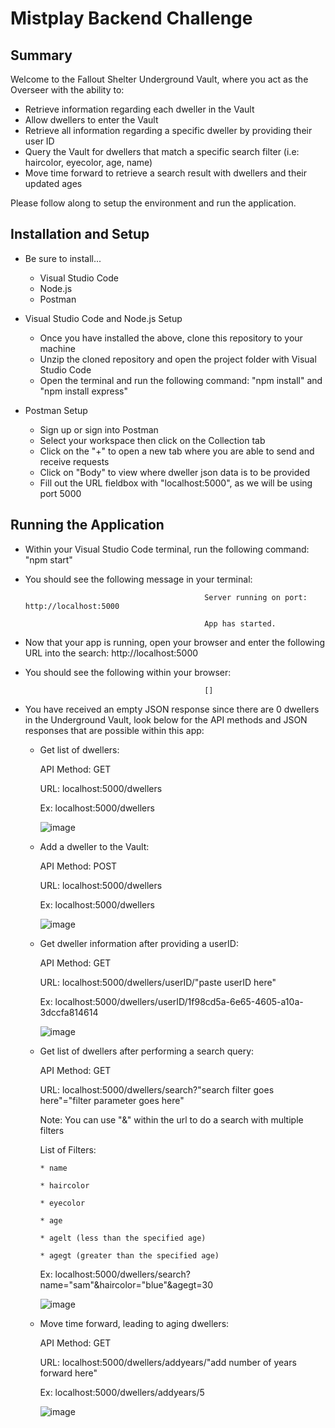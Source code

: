 # Mistplay Backend Challenge
## Summary
Welcome to the Fallout Shelter Underground Vault, where you act as the Overseer with the ability to:
 * Retrieve information regarding each dweller in the Vault
 * Allow dwellers to enter the Vault
 * Retrieve all information regarding a specific dweller by providing their user ID
 * Query the Vault for dwellers that match a specific search filter (i.e: haircolor, eyecolor, age, name)
 * Move time forward to retrieve a search result with dwellers and their updated ages 
 
Please follow along to setup the environment and run the application. 


## Installation and Setup
* Be sure to install...
  * Visual Studio Code
  * Node.js
  * Postman

* Visual Studio Code and Node.js Setup

  * Once you have installed the above, clone this repository to your machine
  * Unzip the cloned repository and open the project folder with Visual Studio Code
  * Open the terminal and run the following command: "npm install" and "npm install express"
 
* Postman Setup
  
  * Sign up or sign into Postman
  * Select your workspace then click on the Collection tab
  * Click on the "+" to open a new tab where you are able to send and receive requests
  * Click on "Body" to view where dweller json data is to be provided
  * Fill out the URL fieldbox with "localhost:5000", as we will be using port 5000
  

## Running the Application
* Within your Visual Studio Code terminal, run the following command: "npm start"
* You should see the following message in your terminal:
  
                                              Server running on port: http://localhost:5000

                                              App has started.

* Now that your app is running, open your browser and enter the following URL into the search: http://localhost:5000
* You should see the following within your browser:

                                              [] 
                                              
* You have received an empty JSON response since there are 0 dwellers in the Underground Vault, look below for the API methods and JSON responses that are possible within this app:
  
  * Get list of dwellers: 
  
      API Method: GET
      
      URL: localhost:5000/dwellers
      
      Ex: localhost:5000/dwellers
      
      
      ![image](https://user-images.githubusercontent.com/24356539/122839143-751a9a00-d2c5-11eb-9d8c-4794ef53c663.png)

      
  * Add a dweller to the Vault: 
  
      API Method: POST
      
      URL: localhost:5000/dwellers
      
      Ex: localhost:5000/dwellers
      
      ![image](https://user-images.githubusercontent.com/24356539/122839097-63d18d80-d2c5-11eb-978e-cbcfb502b361.png)

      
      
  * Get dweller information after providing a userID: 
  
      API Method: GET
      
      URL: localhost:5000/dwellers/userID/"paste userID here"
      
      Ex: localhost:5000/dwellers/userID/1f98cd5a-6e65-4605-a10a-3dccfa814614

      ![image](https://user-images.githubusercontent.com/24356539/122839209-94192c00-d2c5-11eb-95df-0025a93f233e.png)

      
      
  * Get list of dwellers after performing a search query: 
  
      API Method: GET
      
      URL: localhost:5000/dwellers/search?"search filter goes here"="filter parameter goes here"
      
      Note: You can use "&" within the url to do a search with multiple filters
      
      List of Filters:
      
        * name
        
        * haircolor
        
        * eyecolor
        
        * age

        * agelt (less than the specified age)
        
        * agegt (greater than the specified age)
        
      Ex: localhost:5000/dwellers/search?name="sam"&haircolor="blue"&agegt=30
      
      ![image](https://user-images.githubusercontent.com/24356539/122839418-fd00a400-d2c5-11eb-8bff-f009e253f8ac.png)
      
      
      
   * Move time forward, leading to aging dwellers: 
  
      API Method: GET
      
      URL: localhost:5000/dwellers/addyears/"add number of years forward here"
      
      Ex: localhost:5000/dwellers/addyears/5
      
      ![image](https://user-images.githubusercontent.com/24356539/122839595-5537a600-d2c6-11eb-974a-0970a7541f1d.png)


      
      
  
 
